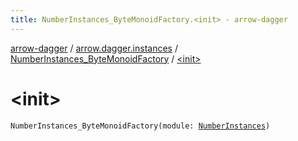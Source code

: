 ```yaml
---
title: NumberInstances_ByteMonoidFactory.<init> - arrow-dagger
---
```


[arrow-dagger](../../index.html) / [arrow.dagger.instances](../index.html) / [NumberInstances_ByteMonoidFactory](index.html) / [&lt;init&gt;](./-init-.html)

# &lt;init&gt;

`NumberInstances_ByteMonoidFactory(module: `[`NumberInstances`](../-number-instances/index.html)`)`